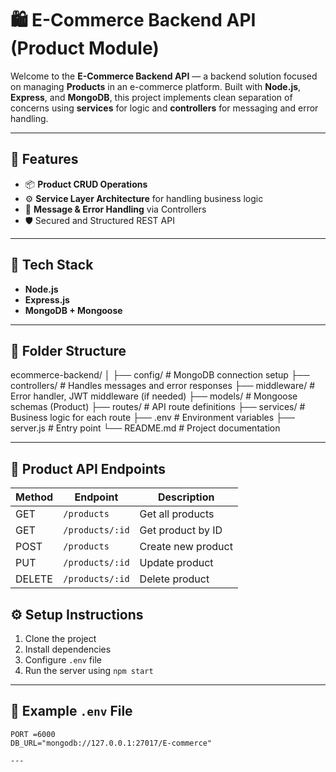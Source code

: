 # 🛍️ E-Commerce Backend API (Product Module)

Welcome to the **E-Commerce Backend API** — a backend solution focused on managing **Products** in an e-commerce platform. Built with **Node.js**, **Express**, and **MongoDB**, this project implements clean separation of concerns using **services** for logic and **controllers** for messaging and error handling.

---

## 🚀 Features

- 📦 **Product CRUD Operations**
- ⚙️ **Service Layer Architecture** for handling business logic
- 🧾 **Message & Error Handling** via Controllers
- 🛡️ Secured and Structured REST API

---

## 🧰 Tech Stack

- **Node.js**
- **Express.js**
- **MongoDB + Mongoose**

---

## 📁 Folder Structure
ecommerce-backend/
│
├── config/ # MongoDB connection setup
├── controllers/ # Handles messages and error responses
├── middleware/ # Error handler, JWT middleware (if needed)
├── models/ # Mongoose schemas (Product)
├── routes/ # API route definitions
├── services/ # Business logic for each route
├── .env # Environment variables
├── server.js # Entry point
└── README.md # Project documentation

---

## 📌 Product API Endpoints

| Method | Endpoint        | Description           |
|--------|------------------|-----------------------|
| GET    | `/products`      | Get all products      |
| GET    | `/products/:id`  | Get product by ID     |
| POST   | `/products`      | Create new product    |
| PUT    | `/products/:id`  | Update product        |
| DELETE | `/products/:id`  | Delete product        |


## ⚙️ Setup Instructions

1. Clone the project  
2. Install dependencies  
3. Configure `.env` file  
4. Run the server using `npm start`

---

## 🧪 Example `.env` File

```env
PORT =6000
DB_URL="mongodb://127.0.0.1:27017/E-commerce"

---


